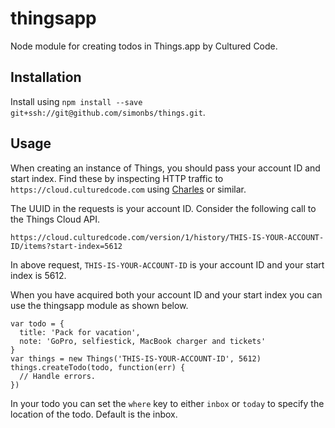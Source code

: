 # thingsapp

Node module for creating todos in Things.app by Cultured Code.

## Installation

Install using `npm install --save git+ssh://git@github.com/simonbs/things.git`.

## Usage

When creating an instance of Things, you should pass your account ID and start index. Find these by inspecting HTTP traffic to `https://cloud.culturedcode.com` using [Charles](https://www.charlesproxy.com) or similar.

The UUID in the requests is your account ID. Consider the following call to the Things Cloud API.

```
https://cloud.culturedcode.com/version/1/history/THIS-IS-YOUR-ACCOUNT-ID/items?start-index=5612
```

In above request, `THIS-IS-YOUR-ACCOUNT-ID` is your account ID and your start index is 5612. 

When you have acquired both your account ID and your start index you can use the thingsapp module as shown below.

```
var todo = {
  title: 'Pack for vacation',
  note: 'GoPro, selfiestick, MacBook charger and tickets'
}
var things = new Things('THIS-IS-YOUR-ACCOUNT-ID', 5612)
things.createTodo(todo, function(err) {
  // Handle errors.
})
```

In your todo you can set the `where` key to either `inbox` or `today` to specify the location of the todo. Default is the inbox.
